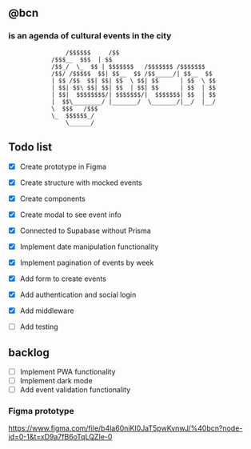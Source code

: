 ## @bcn

### is an agenda of cultural events in the city

                    /$$$$$$     /$$
                /$$$__  $$$  | $$
                /$$_/  \_  $$ | $$$$$$$   /$$$$$$$ /$$$$$$$
                /$$/ /$$$$$  $$| $$__  $$ /$$_____/| $$__  $$
                | $$ /$$  $$| $$| $$  \ $$| $$      | $$  \ $$
                | $$| $$\ $$| $$| $$  | $$| $$      | $$  | $$
                | $$|  $$$$$$$$/| $$$$$$$/|  $$$$$$$| $$  | $$
                |  $$\________/ |_______/  \_______/|__/  |__/
                \  $$$   /$$$
                \_  $$$$$$_/
                    \______/

## Todo list

- [x] Create prototype in Figma
- [x] Create structure with mocked events
- [x] Create components
- [x] Create modal to see event info
- [x] Connected to Supabase without Prisma
- [x] Implement date manipulation functionality
- [x] Implement pagination of events by week
- [x] Add form to create events
- [x] Add authentication and social login
- [x] Add middleware
- [ ] Add testing 


## backlog
- [ ] Implement PWA functionality
- [ ] Implement dark mode
- [ ] Add event validation functionality

### Figma prototype

https://www.figma.com/file/b4la60niKI0JaT5pwKvnwJ/%40bcn?node-id=0-1&t=xD9a7fB6oTqLQZIe-0
